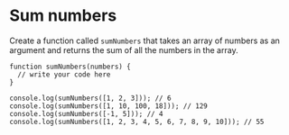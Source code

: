# Sum numbers

Create a function called `sumNumbers` that takes an array of numbers as an argument and returns the sum of all the numbers in the array.

```
function sumNumbers(numbers) {
  // write your code here
}

console.log(sumNumbers([1, 2, 3])); // 6
console.log(sumNumbers([1, 10, 100, 18])); // 129
console.log(sumNumbers([-1, 5])); // 4
console.log(sumNumbers([1, 2, 3, 4, 5, 6, 7, 8, 9, 10])); // 55
```
